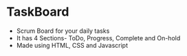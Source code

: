 # TaskBoard

* Scrum Board for your daily tasks 
* It has 4 Sections- ToDo, Progress, Complete and On-hold
* Made using HTML, CSS and Javascript
